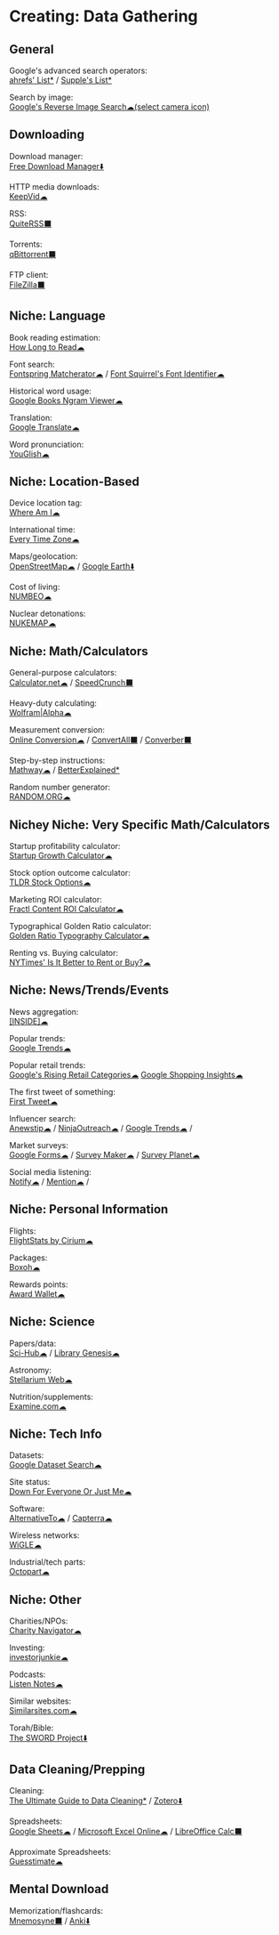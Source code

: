 # Creating: Data Gathering

## General

Google's advanced search operators:  
	[ahrefs' List*](https://supple.com.au/tools/google-advanced-search-operators/) / 
	[Supple's List*](https://ahrefs.com/blog/google-advanced-search-operators/)

Search by image:  
	[Google's Reverse Image Search☁(select camera icon)](https://images.google.com/)

## Downloading

Download manager:  
	[Free Download Manager⬇️](https://www.freedownloadmanager.org/)

HTTP media downloads:  
	[KeepVid☁](https://keepvid.com/)

RSS:  
	[QuiteRSS⬛](https://quiterss.org/)

Torrents:  
	[qBittorrent⬛](https://www.qbittorrent.org/)

FTP client:  
	[FileZilla⬛](https://filezilla-project.org/)

## Niche: Language

Book reading estimation:  
	[How Long to Read☁](https://www.howlongtoreadthis.com/)

Font search:  
	[Fontspring Matcherator☁](https://www.fontspring.com/matcherator) / 
	[Font Squirrel's Font Identifier☁](https://www.fontsquirrel.com/matcherator)

Historical word usage:  
	[Google Books Ngram Viewer☁](https://books.google.com/ngrams)

Translation:  
	[Google Translate☁](https://translate.google.com/)

Word pronunciation:  
	[YouGlish☁](https://youglish.com/)

## Niche: Location-Based

Device location tag:  
	[Where Am I☁](https://ctrlq.org/maps/where/)

International time:  
	[Every Time Zone☁](https://everytimezone.com/)

Maps/geolocation:  
	[OpenStreetMap☁](https://www.openstreetmap.org/about) / 
	[Google Earth⬇️](https://www.google.com/earth/)

Cost of living:  
	[NUMBEO☁](https://www.numbeo.com/)

Nuclear detonations:  
	[NUKEMAP☁](https://nuclearsecrecy.com/nukemap/)

## Niche: Math/Calculators

General-purpose calculators:  
	[Calculator.net☁](https://www.calculator.net/) / 
	[SpeedCrunch⬛](https://speedcrunch.org/)

Heavy-duty calculating:  
	[Wolfram|Alpha☁](https://www.wolframalpha.com/)

Measurement conversion:  
	[Online Conversion☁](http://www.onlineconversion.com/) / 
	[ConvertAll⬛](http://convertall.bellz.org/) / 
	[Converber⬛](http://www.xyntec.com/converber.htm)

Step-by-step instructions:  
	[Mathway☁](https://www.mathway.com/) / 
	[BetterExplained*](https://betterexplained.com/)

Random number generator:  
	[RANDOM.ORG☁](https://www.random.org/)

## Nichey Niche: Very Specific Math/Calculators

Startup profitability calculator:  
	[Startup Growth Calculator☁](http://growth.tlb.org/#)

Stock option outcome calculator:  
	[TLDR Stock Options☁](https://tldroptions.io/)

Marketing ROI calculator:  
	[Fractl Content ROI Calculator☁](http://frac.tl/content-roi-calc/)

Typographical Golden Ratio calculator:  
	[Golden Ratio Typography Calculator☁](https://grtcalculator.com/)

Renting vs. Buying calculator:  
	[NYTimes' Is It Better to Rent or Buy?☁](https://www.nytimes.com/interactive/2014/upshot/buy-rent-calculator.html)

## Niche: News/Trends/Events

News aggregation:  
	[[INSIDE]☁](https://inside.com/)

Popular trends:  
	[Google Trends☁](https://trends.google.com/)

Popular retail trends:  
	[Google's Rising Retail Categories☁](https://www.thinkwithgoogle.com/feature/category-trends/)
	[Google Shopping Insights☁](https://shopping.thinkwithgoogle.com/)

The first tweet of something:  
	[First Tweet☁](http://ctrlq.org/first/)

Influencer search:  
	[Anewstip☁](https://anewstip.com/) / 
	[NinjaOutreach☁](https://ninjaoutreach.com/) / 
	[Google Trends☁](https://trends.google.com/) / 

Market surveys:  
	[Google Forms☁](https://www.google.com/forms/about/) / 
	[Survey Maker☁](https://www.survey-maker.com/) / 
	[Survey Planet☁](https://surveyplanet.com/)

Social media listening:  
	[Notify☁](https://notify.ly/) / 
	[Mention☁](https://mention.com/) / 

## Niche: Personal Information

Flights:  
	[FlightStats by Cirium☁](https://www.flightstats.com)

Packages:  
	[Boxoh☁](http://www.boxoh.com/)

Rewards points:  
	[Award Wallet☁](https://awardwallet.com/)

## Niche: Science

Papers/data:  
	[Sci-Hub☁](https://sci-hub.se/) / 
	[Library Genesis☁](https://libgen.is/)

Astronomy:  
	[Stellarium Web☁](https://stellarium-web.org/)

Nutrition/supplements:  
	[Examine.com☁](https://examine.com/)

## Niche: Tech Info

Datasets:  
	[Google Dataset Search☁](https://toolbox.google.com/datasetsearch)

Site status:  
	[Down For Everyone Or Just Me☁](https://downforeveryoneorjustme.com/)

Software:  
	[AlternativeTo☁](https://alternativeto.net/) / 
	[Capterra☁](https://www.capterra.com/)

Wireless networks:  
	[WiGLE☁](https://wigle.net/)

Industrial/tech parts:  
	[Octopart☁](https://octopart.com/)

## Niche: Other

Charities/NPOs:  
	[Charity Navigator☁](https://www.charitynavigator.org/)

Investing:  
	[investorjunkie☁](https://investorjunkie.com/)

Podcasts:  
	[Listen Notes☁](https://www.listennotes.com/)

Similar websites:  
	[Similarsites.com☁](https://www.similarsites.com/)

Torah/Bible:  
	[The SWORD Project⬇️](https://www.crosswire.org/sword/modules/index.jsp)

## Data Cleaning/Prepping

Cleaning:  
	[The Ultimate Guide to Data Cleaning*](https://towardsdatascience.com/the-ultimate-guide-to-data-cleaning-3969843991d4) / 
	[Zotero⬇️](https://www.zotero.org/)

Spreadsheets:  
	[Google Sheets☁](https://sheets.google.com) / 
	[Microsoft Excel Online☁](https://office.live.com/start/Excel.aspx) / 
	[LibreOffice Calc⬛](https://www.libreoffice.org/)

Approximate Spreadsheets:  
	[Guesstimate☁](https://www.getguesstimate.com/)

## Mental Download

Memorization/flashcards:  
	[Mnemosyne⬛](https://mnemosyne-proj.org/) / 
	[Anki⬇️](https://apps.ankiweb.net/)


